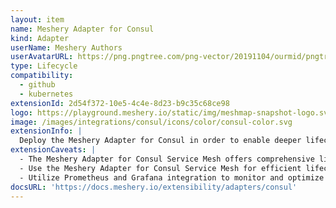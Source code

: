 ```yaml
---
layout: item
name: Meshery Adapter for Consul
kind: Adapter
userName: Meshery Authors
userAvatarURL: https://png.pngtree.com/png-vector/20191104/ourmid/pngtree-businessman-avatar-cartoon-style-png-image_1953664.jpg
type: Lifecycle
compatibility: 
  - github
  - kubernetes
extensionId: 2d54f372-10e5-4c4e-8d23-b9c35c68ce98
logo: https://playground.meshery.io/static/img/meshmap-snapshot-logo.svg
image: /images/integrations/consul/icons/color/consul-color.svg
extensionInfo: |
  Deploy the Meshery Adapter for Consul in order to enable deeper lifecycle management of Consul.
extensionCaveats: |
  - The Meshery Adapter for Consul Service Mesh offers comprehensive lifecycle management for Consul.
  - Use the Meshery Adapter for Consul Service Mesh for efficient lifecycle management of Consul and its sample applications.
  - Utilize Prometheus and Grafana integration to monitor and optimize Consul's performance.
docsURL: 'https://docs.meshery.io/extensibility/adapters/consul'
---
```

